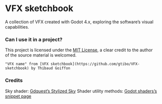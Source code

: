 # VFX sketchbook

A collection of VFX created with Godot 4.x, exploring the software’s visual capabilities.

### Can I use it in a project?

This project is licensed under the [MIT License](https://opensource.org/license/mit/), a clear credit to the author of the source material is welcomed.

`"VFX name" from [VFX sketchbook](https://github.com/gtibo/VFX-sketchbook) by Thibaud Goiffon`

### Credits

Sky shader: [Gdquest’s Stylized Sky](https://github.com/gdquest-demos/godot-4-stylized-sky)
Shader utility methods: [Godot shaders’s snippet page](https://godotshaders.com/snippet/useful-code-snippets/)
